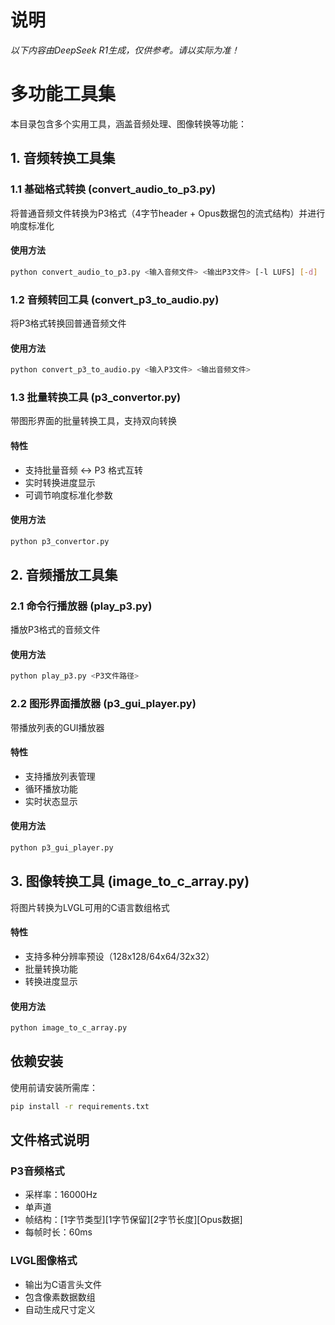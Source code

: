 # 说明
*以下内容由DeepSeek R1生成，仅供参考。请以实际为准！*
# 多功能工具集

本目录包含多个实用工具，涵盖音频处理、图像转换等功能：

## 1. 音频转换工具集

### 1.1 基础格式转换 (convert_audio_to_p3.py)
将普通音频文件转换为P3格式（4字节header + Opus数据包的流式结构）并进行响度标准化

#### 使用方法
```bash
python convert_audio_to_p3.py <输入音频文件> <输出P3文件> [-l LUFS] [-d]
```

### 1.2 音频转回工具 (convert_p3_to_audio.py)
将P3格式转换回普通音频文件

#### 使用方法
```bash
python convert_p3_to_audio.py <输入P3文件> <输出音频文件>
```

### 1.3 批量转换工具 (p3_convertor.py)
带图形界面的批量转换工具，支持双向转换

#### 特性
- 支持批量音频 ↔ P3 格式互转
- 实时转换进度显示
- 可调节响度标准化参数

#### 使用方法
```bash
python p3_convertor.py
```

## 2. 音频播放工具集

### 2.1 命令行播放器 (play_p3.py)
播放P3格式的音频文件

#### 使用方法
```bash
python play_p3.py <P3文件路径>
```

### 2.2 图形界面播放器 (p3_gui_player.py)
带播放列表的GUI播放器

#### 特性
- 支持播放列表管理
- 循环播放功能
- 实时状态显示

#### 使用方法
```bash
python p3_gui_player.py
```

## 3. 图像转换工具 (image_to_c_array.py)
将图片转换为LVGL可用的C语言数组格式

#### 特性
- 支持多种分辨率预设（128x128/64x64/32x32）
- 批量转换功能
- 转换进度显示

#### 使用方法
```bash
python image_to_c_array.py
```

## 依赖安装

使用前请安装所需库：
```bash
pip install -r requirements.txt
```

## 文件格式说明

### P3音频格式
- 采样率：16000Hz
- 单声道
- 帧结构：[1字节类型][1字节保留][2字节长度][Opus数据]
- 每帧时长：60ms

### LVGL图像格式
- 输出为C语言头文件
- 包含像素数据数组
- 自动生成尺寸定义
```

        